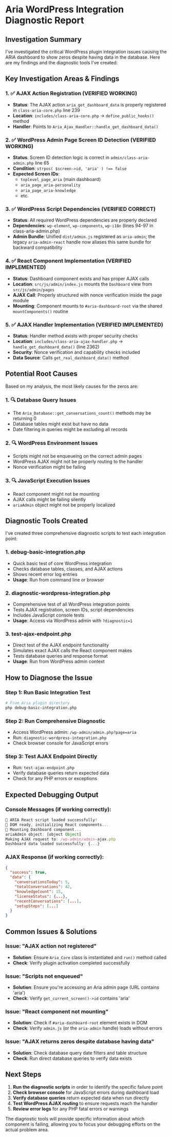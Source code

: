 # Aria WordPress Integration Diagnostic Report

## Investigation Summary

I've investigated the critical WordPress plugin integration issues causing the ARIA dashboard to show zeros despite having data in the database. Here are my findings and the diagnostic tools I've created:

## Key Investigation Areas & Findings

### 1. ✅ AJAX Action Registration (VERIFIED WORKING)
- **Status**: The AJAX action `aria_get_dashboard_data` is properly registered in `class-aria-core.php` line 239
- **Location**: `includes/class-aria-core.php` → `define_public_hooks()` method
- **Handler**: Points to `Aria_Ajax_Handler::handle_get_dashboard_data()`

### 2. ✅ WordPress Admin Page Screen ID Detection (VERIFIED WORKING)
- **Status**: Screen ID detection logic is correct in `admin/class-aria-admin.php` line 65
- **Condition**: `strpos( $screen->id, 'aria' ) !== false`
- **Expected Screen IDs**: 
  - `toplevel_page_aria` (main dashboard)
  - `aria_page_aria-personality`
  - `aria_page_aria-knowledge`
  - etc.

### 3. ✅ WordPress Script Dependencies (VERIFIED CORRECT)
- **Status**: All required WordPress dependencies are properly declared
- **Dependencies**: `wp-element`, `wp-components`, `wp-i18n` (lines 94-97 in class-aria-admin.php)
- **Admin Bundle**: Unified `dist/admin.js` registered as `aria-admin`; the legacy `aria-admin-react` handle now aliases this same bundle for backward compatibility

### 4. ✅ React Component Implementation (VERIFIED IMPLEMENTED)
- **Status**: Dashboard component exists and has proper AJAX calls
- **Location**: `src/js/admin/index.js` mounts the `Dashboard` view from `src/js/admin/pages`
- **AJAX Call**: Properly structured with nonce verification inside the page module
- **Mounting**: Component mounts to `#aria-dashboard-root` via the shared `mountComponents()` routine

### 5. ✅ AJAX Handler Implementation (VERIFIED IMPLEMENTED)
- **Status**: Handler method exists with proper security checks
- **Location**: `includes/class-aria-ajax-handler.php` → `handle_get_dashboard_data()` (line 2362)
- **Security**: Nonce verification and capability checks included
- **Data Source**: Calls `get_real_dashboard_data()` method

## Potential Root Causes

Based on my analysis, the most likely causes for the zeros are:

### 1. 🔍 **Database Query Issues**
- The `Aria_Database::get_conversations_count()` methods may be returning 0 
- Database tables might exist but have no data
- Date filtering in queries might be excluding all records

### 2. 🔍 **WordPress Environment Issues**
- Scripts might not be enqueueing on the correct admin pages
- WordPress AJAX might not be properly routing to the handler
- Nonce verification might be failing

### 3. 🔍 **JavaScript Execution Issues**
- React component might not be mounting
- AJAX calls might be failing silently
- `ariaAdmin` object might not be properly localized

## Diagnostic Tools Created

I've created three comprehensive diagnostic scripts to test each integration point:

### 1. **debug-basic-integration.php**
- Quick basic test of core WordPress integration
- Checks database tables, classes, and AJAX actions
- Shows recent error log entries
- **Usage**: Run from command line or browser

### 2. **diagnostic-wordpress-integration.php** 
- Comprehensive test of all WordPress integration points
- Tests AJAX registration, screen IDs, script dependencies
- Includes JavaScript console tests
- **Usage**: Access via WordPress admin with `?diagnostic=1`

### 3. **test-ajax-endpoint.php**
- Direct test of the AJAX endpoint functionality
- Simulates exact AJAX calls the React component makes
- Tests database queries and response format
- **Usage**: Run from WordPress admin context

## How to Diagnose the Issue

### Step 1: Run Basic Integration Test
```bash
# From Aria plugin directory
php debug-basic-integration.php
```

### Step 2: Run Comprehensive Diagnostic
- Access WordPress admin: `/wp-admin/admin.php?page=aria`
- Run: `diagnostic-wordpress-integration.php`
- Check browser console for JavaScript errors

### Step 3: Test AJAX Endpoint Directly
- Run: `test-ajax-endpoint.php`
- Verify database queries return expected data
- Check for any PHP errors or exceptions

## Expected Debugging Output

### Console Messages (if working correctly):
```javascript
🔧 ARIA React script loaded successfully!
🔧 DOM ready, initializing React components...
🔧 Mounting Dashboard component...
ariaAdmin object: [object Object]
Making AJAX request to: /wp-admin/admin-ajax.php
Dashboard data loaded successfully: {...}
```

### AJAX Response (if working correctly):
```json
{
  "success": true,
  "data": {
    "conversationsToday": 5,
    "totalConversations": 42,
    "knowledgeCount": 15,
    "licenseStatus": {...},
    "recentConversations": [...],
    "setupSteps": [...]
  }
}
```

## Common Issues & Solutions

### Issue: "AJAX action not registered"
- **Solution**: Ensure `Aria_Core` class is instantiated and `run()` method called
- **Check**: Verify plugin activation completed successfully

### Issue: "Scripts not enqueued"  
- **Solution**: Ensure you're accessing an Aria admin page (URL contains 'aria')
- **Check**: Verify `get_current_screen()->id` contains 'aria'

### Issue: "React component not mounting"
- **Solution**: Check if `#aria-dashboard-root` element exists in DOM
- **Check**: Verify `admin.js` (or the `aria-admin` handle) loads without errors

### Issue: "AJAX returns zeros despite database having data"
- **Solution**: Check database query date filters and table structure
- **Check**: Run direct database queries to verify data exists

## Next Steps

1. **Run the diagnostic scripts** in order to identify the specific failure point
2. **Check browser console** for JavaScript errors during dashboard load
3. **Verify database queries** return expected data when run directly
4. **Test WordPress AJAX routing** to ensure requests reach the handler
5. **Review error logs** for any PHP fatal errors or warnings

The diagnostic tools will provide specific information about which component is failing, allowing you to focus your debugging efforts on the actual problem area.

